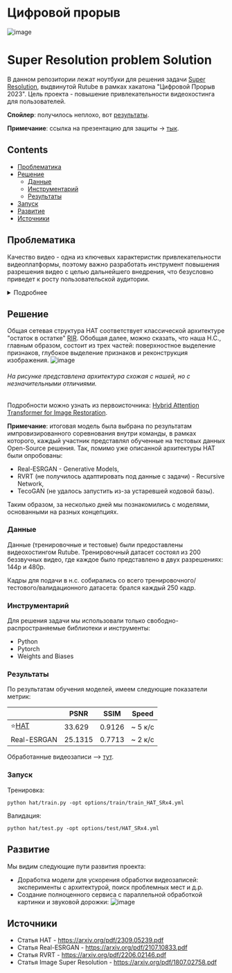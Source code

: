 # Цифровой прорыв 

![image](https://github.com/Svyatocheck/AI-Super-Resolution-Task/assets/63301430/21082424-2fed-444b-88f3-a0c97086e534)

# Super Resolution problem Solution

В данном репозитории лежат ноутбуки для решения задачи [Super Resolution](https://paperswithcode.com/task/super-resolution), выдвинутой Rutube в рамках хакатона "Цифровой Прорыв 2023". Цель проекта - повышение привлекательности видеохостинга для пользователей.

**Спойлер**: получилось неплохо, вот [результаты](#результаты).

**Примечание**: ссылка на презентацию для защиты -> [тык](https://docs.google.com/presentation/d/1HaoBt4wZuRLwJ0AaPAoOsSkTdN-MzXPstyGGWnjrGDk/edit?usp=sharing).

## Contents
- [Проблематика](#проблематика)
- [Решение](#решение)
  - [Данные](#данные)
  - [Инструментарий](#инструментарий)
  - [Результаты](#результаты)
- [Запуск](#запуск)
- [Развитие](#развитие)
- [Источники](#источники)

## Проблематика

Качество видео - одна из ключевых характеристик привлекательности видеоплатформы, поэтому важно разработать инструмент повышения разрешения видео с целью дальнейшего внедрения, что безусловно приведет к росту пользовательской аудитории.

<details>
  <summary>Подробнее</summary>
  Качество видео - одна из ключевых характеристик привлекательности видеоплатформы. На видео с низким разрешением (240p, 360p) пользователи, во-первых, могут не увидеть интересующих их деталей: текст, цифры, знаки, лица и т.д., а во-вторых, подобные видео могут содержать шумы, эффект размытости, муаровые узоры и прочие недостатки. В конечном итоге это может приводить к тому, что суть видео удовлетворяет запросу пользователя, однако низкое качество приводит к тому, что видео все равно просматривается непродолжительное время и закрывается.
  Вдобавок, видеохостинг RUTUBE содержит множество загружаемого на платформу видео от обычных пользователей, т.н. user generated content, качество которого может варьироваться от высококачественного до съемки, на которой сложно распознать определенные сущности. При этом пользователи могут снимать интересный контент (детали некоторых событий, локаций и т.д.), поэтому важно разработать инструмент повышения разрешения видео с целью дальнейшего внедрения на платформу, что безусловно приведет к росту уровня удовлетворенности пользователей и позволит ему больше времени проводить на платформе в соответствии со своими интересами.
</details>

## Решение

Общая сетевая структура HAT соответствует классической архитектуре "остаток в остатке" [RIR](https://towardsdatascience.com/residual-blocks-building-blocks-of-resnet-fd90ca15d6ec). Обобщая далее, можно сказать, что наша Н.С., главным образом, состоит из трех частей: поверхностное выделение признаков, глубокое выделение признаков и реконструкция изображения.
![image](https://github.com/Svyatocheck/AI-Super-Resolution-Task/assets/63301430/1ea639bc-4819-4954-9ed1-91221aea9eaf)
###### На рисунке представлена архитектура схожая с нашей, но с незначительными отличиями.

Подробности можно узнать из первоисточника: [Hybrid Attention Transformer for Image Restoration](https://arxiv.org/pdf/2309.05239.pdf).

**Примечание**: итоговая модель была выбрана по результатам импровизированного соревнования внутри команды, в рамках которого, каждый участник представлял обученные на тестовых данных Open-Source решения. Так, помимо уже описанной архитектуры HAT были опробованы:

- Real-ESRGAN - Generative Models,
- RVRT (не получилось адаптировать под данные с задачи) - Recursive Network,
- TecoGAN (не удалось запустить из-за устаревшей кодовой базы).

Таким образом, за несколько дней мы познакомились с моделями, основанными на разных концепциях.

### Данные

Данные (тренировочные и тестовые) были предоставлены видеохостингом Rutube. Тренировочный датасет состоял из 200 беззвучных видео, где каждое было представлено в двух разрешениях: 144p и 480p.

Кадры для подачи в н.с. собирались со всего тренировочного/тестового/валидационного датасета: брался каждый 250 кадр.

### Инструментарий

Для решения задачи мы использовали только свободно-распространяемые библиотеки и инструменты:

- Python
- Pytorch
- Weights and Biases

### Результаты

По результатам обучения моделей, имеем следующие показатели метрик:

|               | PSNR          |     SSIM      |  Speed  |
| ------------- | ------------- |---------------|----------|
| ⭐[HAT](https://wandb.ai/vladimir140201/hack_rutube?workspace=user-)        | 33.629        | 0.9126         | ~ 5 к/c |
|  Real-ESRGAN  | 25.1315       | 0.7713        |  ~ 2 к/с |

Обработанные видеозаписи --> [тут](https://disk.yandex.ru/d/JUOR1TDcOF_fXQ). 

### Запуск

Тренировка:
```
python hat/train.py -opt options/train/train_HAT_SRx4.yml 
```

Валидация:
```
python hat/test.py -opt options/test/HAT_SRx4.yml
```

## Развитие

Мы видим следующие пути развития проекта:

- Доработка модели для ускорения обработки видеозаписей: эксперименты с архитектурой, поиск проблемных мест и д.р.
- Создание полноценного сервиса с параллельной обработкой картинки и звуковой дорожки:
  ![image](https://github.com/Svyatocheck/AI-Super-Resolution-Task/assets/63301430/22ba4076-b6e9-4662-bec6-9c0563ad4866)


## Источники

- Статья HAT - https://arxiv.org/pdf/2309.05239.pdf
- Статья Real-ESRGAN - https://arxiv.org/pdf/2107.10833.pdf
- Статья RVRT - https://arxiv.org/pdf/2206.02146.pdf
- Статья Image Super Resolution  - https://arxiv.org/pdf/1807.02758.pdf

